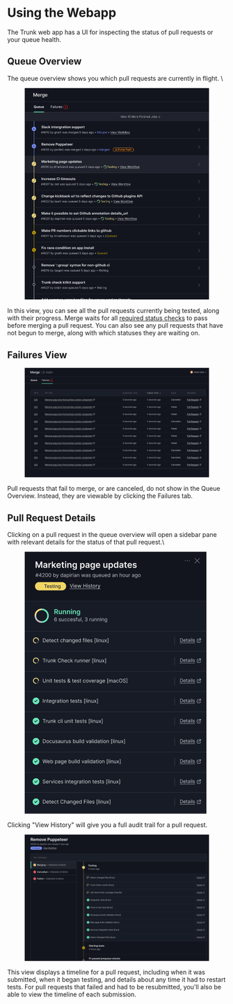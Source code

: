 # Using the Webapp

The Trunk web app has a UI for inspecting the status of pull requests or your queue health.

## Queue Overview

The queue overview shows you which pull requests are currently in flight. \


<figure><img src="../.gitbook/assets/image.png" alt=""><figcaption></figcaption></figure>

In this view, you can see all the pull requests currently being tested, along with their progress. Merge waits for all [required status checks](https://docs.trunk.io/docs/reference#required-status-checks) to pass before merging a pull request. You can also see any pull requests that have not begun to merge, along with which statuses they are waiting on.

## Failures View

<figure><img src="../.gitbook/assets/image (1).png" alt=""><figcaption></figcaption></figure>

Pull requests that fail to merge, or are canceled, do not show in the Queue Overview. Instead, they are viewable by clicking the Failures tab.

## Pull Request Details

Clicking on a pull request in the queue overview will open a sidebar pane with relevant details for the status of that pull request.\


<figure><img src="../.gitbook/assets/image (2).png" alt=""><figcaption></figcaption></figure>

Clicking "View History" will give you a full audit trail for a pull request.

<figure><img src="../.gitbook/assets/image (3).png" alt=""><figcaption></figcaption></figure>

This view displays a timeline for a pull request, including when it was submitted, when it began testing, and details about any time it had to restart tests. For pull requests that failed and had to be resubmitted, you'll also be able to view the timeline of each submission.
